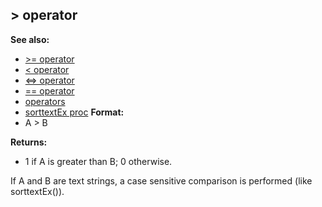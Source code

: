## \> operator
**See also:**
*   [\>= operator](/ref/operator/%3e=.md) 
*   [\< operator](/ref/operator/%3c.md) 
*   [\<=\> operator](/ref/operator/%3c=%3e.md) 
*   [== operator](/ref/operator/==.md) 
*   [operators](/ref/operator.md) 
*   [sorttextEx proc](/ref/proc/sorttextEx.md) <!-- -->
**Format:**
*   A \> B
<!-- -->
**Returns:**
*   1 if A is greater than B; 0 otherwise.


If A and B are text strings, a case sensitive comparison is
performed (like sorttextEx()).